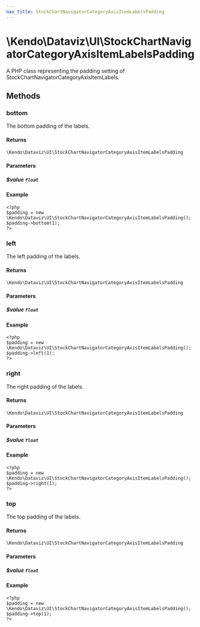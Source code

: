 ```yaml
---
nav_title: StockChartNavigatorCategoryAxisItemLabelsPadding
---
```


# \Kendo\Dataviz\UI\StockChartNavigatorCategoryAxisItemLabelsPadding

A PHP class representing the padding setting of StockChartNavigatorCategoryAxisItemLabels.


## Methods

### bottom
The bottom padding of the labels.

#### Returns
`\Kendo\Dataviz\UI\StockChartNavigatorCategoryAxisItemLabelsPadding`

#### Parameters

##### $value `float`



#### Example 
    <?php
    $padding = new \Kendo\Dataviz\UI\StockChartNavigatorCategoryAxisItemLabelsPadding();
    $padding->bottom(1);
    ?>

### left
The left padding of the labels.

#### Returns
`\Kendo\Dataviz\UI\StockChartNavigatorCategoryAxisItemLabelsPadding`

#### Parameters

##### $value `float`



#### Example 
    <?php
    $padding = new \Kendo\Dataviz\UI\StockChartNavigatorCategoryAxisItemLabelsPadding();
    $padding->left(1);
    ?>

### right
The right padding of the labels.

#### Returns
`\Kendo\Dataviz\UI\StockChartNavigatorCategoryAxisItemLabelsPadding`

#### Parameters

##### $value `float`



#### Example 
    <?php
    $padding = new \Kendo\Dataviz\UI\StockChartNavigatorCategoryAxisItemLabelsPadding();
    $padding->right(1);
    ?>

### top
The top padding of the labels.

#### Returns
`\Kendo\Dataviz\UI\StockChartNavigatorCategoryAxisItemLabelsPadding`

#### Parameters

##### $value `float`



#### Example 
    <?php
    $padding = new \Kendo\Dataviz\UI\StockChartNavigatorCategoryAxisItemLabelsPadding();
    $padding->top(1);
    ?>

